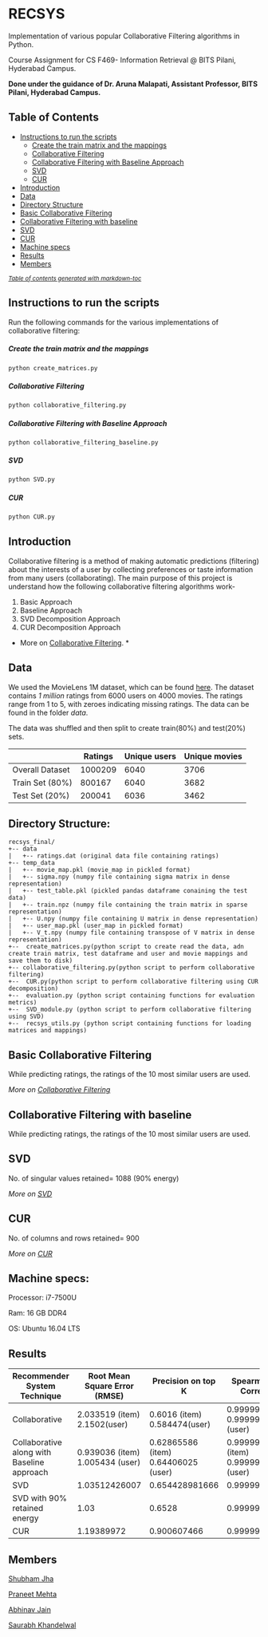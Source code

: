# RECSYS
Implementation of various popular Collaborative Filtering algorithms in Python.

Course Assignment for CS F469- Information Retrieval @ BITS Pilani, Hyderabad Campus.

**Done under the guidance of Dr. Aruna Malapati, Assistant Professor, BITS Pilani, Hyderabad Campus.**

## Table of Contents
* [Instructions to run the scripts](#instructions-to-run-the-scripts)
  * [Create the train matrix and the mappings](#create-the-train-matrix-and-the-mappings)
  * [Collaborative Filtering](#collaborative-filtering)
  * [Collaborative Filtering with Baseline Approach](#collaborative-filtering-with-baseline-approach)
  * [SVD](#svd)
  * [CUR](#cur)
* [Introduction](#introduction)
* [Data](#data)
* [Directory Structure](#directory-structure-)
* [Basic Collaborative Filtering](#basic-collaborative-filtering)
* [Collaborative Filtering with baseline](#collaborative-filtering-with-baseline)
* [SVD](#svd-1)
* [CUR](#cur-1)
* [Machine specs](#machine-specs-)
* [Results](#results)
* [Members](#members)

<small><i><a href='http://ecotrust-canada.github.io/markdown-toc/'>Table of contents generated with markdown-toc</a></i></small>

## Instructions to run the scripts
Run the following commands for the various implementations of collaborative filtering:

##### Create the train matrix and the mappings
```python
python create_matrices.py
```
##### Collaborative Filtering
```python
python collaborative_filtering.py
```
##### Collaborative Filtering with Baseline Approach
```
python collaborative_filtering_baseline.py 
```
##### SVD
```python
python SVD.py
```
##### CUR
```python
python CUR.py
```
## Introduction
Collaborative filtering is a method of making automatic predictions (filtering) about the interests of a user by collecting preferences or taste information from many users (collaborating). The main purpose of this project is understand how the following collaborative filtering algorithms work-
1. Basic Approach
2. Baseline Approach
3. SVD Decomposition Approach
4. CUR Decomposition Approach

* More on [Collaborative Filtering](https://en.wikipedia.org/wiki/Collaborative_filtering). *

## Data
We used the MovieLens 1M dataset, which can be found [here](https://grouplens.org/datasets/movielens/). The dataset contains *1 million* ratings from 6000 users on 4000 movies. The ratings range from 1 to 5, with zeroes indicating missing ratings. The data can be found in the folder *data*.

The data was shuffled and then split to create train(80%) and test(20%) sets.

|                 | Ratings | Unique users | Unique movies |
|-----------------|---------|--------------|---------------|
| Overall Dataset | 1000209 | 6040         | 3706          |
| Train Set (80%) | 800167  | 6040         | 3682          |
| Test Set (20%)  | 200041  | 6036         | 3462          |

## Directory Structure:

```
recsys_final/
+-- data
|   +-- ratings.dat (original data file containing ratings)
+-- temp_data
|   +-- movie_map.pkl (movie_map in pickled format) 
|   +-- sigma.npy (numpy file containing sigma matrix in dense representation)
|   +-- test_table.pkl (pickled pandas dataframe conaining the test data) 
|   +-- train.npz (numpy file containing the train matrix in sparse representation) 
|   +-- U.npy (numpy file containing U matrix in dense representation)
|   +-- user_map.pkl (user_map in pickled format)
|   +-- V_t.npy (numpy file containing transpose of V matrix in dense representation)
+--  create_matrices.py(python script to create read the data, adn create train matrix, test dataframe and user and movie mappings and save them to disk)
+-- collaborative_filtering.py(python script to perform collaborative filtering)
+--  CUR.py(python script to perform collaborative filtering using CUR decomposition)
+--  evaluation.py (python script containing functions for evaluation metrics)
+--  SVD_module.py (python script to perform collaborative filtering using SVD)
+--  recsys_utils.py (python script containing functions for loading matrices and mappings) 
```

## Basic Collaborative Filtering
While predicting ratings, the ratings of the 10 most similar users are used.

*More on [Collaborative Filtering](https://en.wikipedia.org/wiki/)*

## Collaborative Filtering with baseline
While predicting ratings, the ratings of the 10 most similar users are used.


## SVD
No. of singular values retained= 1088 (90% energy)

*More on [SVD](https://en.wikipedia.org/wiki/Singular-value_decomposition)*

## CUR
No. of columns and rows retained= 900

*More on [CUR](https://en.wikipedia.org/wiki/CUR_matrix_approximation)*

## Machine specs:
Processor: i7-7500U

Ram: 16 GB DDR4

OS: Ubuntu 16.04 LTS

## Results

| Recommender System Technique               | Root Mean Square Error (RMSE)   | Precision on top K                  | Spearman Rank Correlation            | Time taken for prediction (secs) |
|--------------------------------------------|---------------------------------|-------------------------------------|--------------------------------------|----------------------------------|
| Collaborative                              | 2.033519 (item) 2.1502(user)    | 0.6016 (item) 0.584474(user)        | 0.99999975(item) 0.99999972 (user)   | 211.979 (item)  272.817 (user)   |
| Collaborative along with Baseline approach | 0.939036 (item) 1.005434 (user) | 0.62865586 (item) 0.64406025 (user) | 0.999999947 (item) 0.99999939 (user) | 313.3369 (item) 273.2009(user)   |
| SVD                                        | 1.03512426007                   | 0.654428981666                      | 0.999999999839                       | 565.33                           |
| SVD with 90% retained energy               | 1.03                            | 0.6528                              | 0.999999999839                       | 361.49                           |
| CUR                                        | 1.19389972                      | 0.900607466                         | 0.99999999786                        | 53.4029                          |

## Members
[Shubham Jha](http://github.com/shubhamjha97)

[Praneet Mehta](http://github.com/praneetmehta)

[Abhinav Jain](http://github.com/abhinav1112)

[Saurabh Khandelwal](http://github.com/stgstg27)
